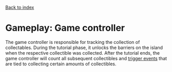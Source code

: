[Back to index](Soundgarden_Documentation.md)

# Gameplay: Game controller


The game controller is responsible for tracking the collection of collectables. During the tutorial phase, it unlocks the barriers on the island when the respective collectible was collected. After the tutorial ends, the game controller will count all subsequent collectibles and [trigger events](Gameplay_Collectable_events.md) that are tied to collecting certain amounts of collectibles.